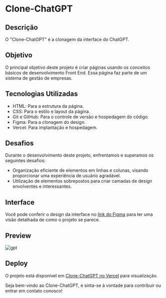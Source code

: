 # Clone-ChatGPT

## Descrição

O "Clone-ChatGPT" é a clonagem da interface do ChatGPT.

## Objetivo

O principal objetivo deste projeto é criar páginas usando os conceitos básicos de desenvolvimento Front End. Essa página faz parte de um sistema de gestão de empresas.

## Tecnologias Utilizadas

- HTML: Para a estrutura da página.
- CSS: Para o estilo e layout da página.
- Git e GitHub: Para o controle de versão e hospedagem do código.
- Figma: Para a clonagem do design.
- Vercel: Para implantação e hospedagem.

## Desafios

Durante o desenvolvimento deste projeto, enfrentamos e superamos os seguintes desafios:

- Organização eficiente de elementos em linhas e colunas, visando proporcionar uma experiência de usuário agradável.
- Utilização de elementos sobrepostos para criar camadas de design envolventes e interessantes.

## Interface

Você pode conferir o design da interface no [link do Figma](https://www.figma.com/community/file/1195654789451470584/chatgpt-user-interface) para ter uma visão detalhada de como o projeto se parece.

## Preview

![gpt](https://github.com/f5-nascimento/Clone-ChatGPT/assets/28812188/f772404f-ad3f-4132-b636-eb0e835cb0ae)


## Deploy

O projeto está disponível em [Clone-ChatGPT no Vercel](https://clone-chat-gpt-zeta.vercel.app/) para visualização.

Seja bem-vindo ao Clone-ChatGPT, e sinta-se à vontade para contribuir ou entrar em contato conosco!
